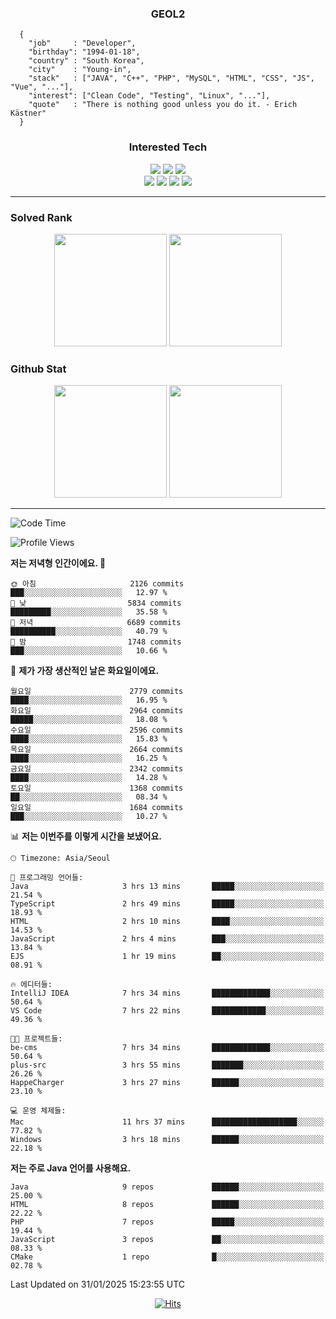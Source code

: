 <div align="center">

  ### GEOL2
</div>

```
  {
    "job"     : "Developer",
    "birthday": "1994-01-18",
    "country" : "South Korea",
    "city"    : "Young-in",
    "stack"   : ["JAVA", "C++", "PHP", "MySQL", "HTML", "CSS", "JS", "Vue", "..."],
    "interest": ["Clean Code", "Testing", "Linux", "..."], 
    "quote"   : "There is nothing good unless you do it. - Erich Kästner"
  }
  ```
  
<div align="center">
  
  ### Interested Tech
  
  <img src="https://img.shields.io/badge/Laravel-F05340?style=flat-square&logo=Laravel&logoColor=white">
  <img src="https://img.shields.io/badge/SpringBoot-6DB33F?style=flat-square&logo=SpringBoot&logoColor=white">
  <img src="https://img.shields.io/badge/Express-000000?style=flat-square&logo=Express&logoColor=white">
  <br>
  <img src="https://img.shields.io/badge/Three.js-000000?style=flat-square&logo=Three.js&logoColor=white">
  <img src="https://img.shields.io/badge/JavaScript-F7DF1E?style=flat-square&logo=JavaScript&logoColor=black">
  <img src="https://img.shields.io/badge/TypeScript-007acc?style=flat-square&logo=TypeScript&logoColor=black">
  <img src="https://img.shields.io/badge/MySQL-4479A1?style=flat-square&logo=mysql&logoColor=white"><br>

</div>

------------

  ### Solved Rank
  
  <div align="center">
    <img height="180em" src="https://mazassumnida.wtf/api/v2/generate_badge?boj=geol2">
    <img height="180em" src="https://leetcard.jacoblin.cool/Geol2?theme=light&font=Gugi&border=0&radius=20">
  </div>
  
  ### Github Stat 
  <div align="center">
    <img height="180em" src="https://github-readme-stats-git-masterrstaa-rickstaa.vercel.app/api?username=geol2&show_icons=true&theme=dark">
    <img height="180em" src="https://github-readme-stats-git-masterrstaa-rickstaa.vercel.app/api/top-langs/?username=geol2&show_icons=true&hide=css,scss,html&layout=compact&theme=dark&count_private=true&langs_count=8">
  </div>
  
------------

<!--START_SECTION:waka-->
![Code Time](http://img.shields.io/badge/Code%20Time-3%2C862%20hrs%2037%20mins-blue)

![Profile Views](http://img.shields.io/badge/Profile%20Views-0-blue)

**저는 저녁형 인간이에요. 🦉** 

```text
🌞 아침                     2126 commits        ███░░░░░░░░░░░░░░░░░░░░░░   12.97 % 
🌆 낮　                     5834 commits        █████████░░░░░░░░░░░░░░░░   35.58 % 
🌃 저녁                     6689 commits        ██████████░░░░░░░░░░░░░░░   40.79 % 
🌙 밤　                     1748 commits        ███░░░░░░░░░░░░░░░░░░░░░░   10.66 % 
```
📅 **제가 가장 생산적인 날은 화요일이에요.** 

```text
월요일                      2779 commits        ████░░░░░░░░░░░░░░░░░░░░░   16.95 % 
화요일                      2964 commits        █████░░░░░░░░░░░░░░░░░░░░   18.08 % 
수요일                      2596 commits        ████░░░░░░░░░░░░░░░░░░░░░   15.83 % 
목요일                      2664 commits        ████░░░░░░░░░░░░░░░░░░░░░   16.25 % 
금요일                      2342 commits        ████░░░░░░░░░░░░░░░░░░░░░   14.28 % 
토요일                      1368 commits        ██░░░░░░░░░░░░░░░░░░░░░░░   08.34 % 
일요일                      1684 commits        ███░░░░░░░░░░░░░░░░░░░░░░   10.27 % 
```


📊 **저는 이번주를 이렇게 시간을 보냈어요.** 

```text
🕑︎ Timezone: Asia/Seoul

💬 프로그래밍 언어들: 
Java                     3 hrs 13 mins       █████░░░░░░░░░░░░░░░░░░░░   21.54 % 
TypeScript               2 hrs 49 mins       █████░░░░░░░░░░░░░░░░░░░░   18.93 % 
HTML                     2 hrs 10 mins       ████░░░░░░░░░░░░░░░░░░░░░   14.53 % 
JavaScript               2 hrs 4 mins        ███░░░░░░░░░░░░░░░░░░░░░░   13.84 % 
EJS                      1 hr 19 mins        ██░░░░░░░░░░░░░░░░░░░░░░░   08.91 % 

🔥 에디터들: 
IntelliJ IDEA            7 hrs 34 mins       █████████████░░░░░░░░░░░░   50.64 % 
VS Code                  7 hrs 22 mins       ████████████░░░░░░░░░░░░░   49.36 % 

🐱‍💻 프로젝트들: 
be-cms                   7 hrs 34 mins       █████████████░░░░░░░░░░░░   50.64 % 
plus-src                 3 hrs 55 mins       ███████░░░░░░░░░░░░░░░░░░   26.26 % 
HappeCharger             3 hrs 27 mins       ██████░░░░░░░░░░░░░░░░░░░   23.10 % 

💻 운영 체제들: 
Mac                      11 hrs 37 mins      ███████████████████░░░░░░   77.82 % 
Windows                  3 hrs 18 mins       ██████░░░░░░░░░░░░░░░░░░░   22.18 % 
```

**저는 주로 Java 언어를 사용해요.** 

```text
Java                     9 repos             ██████░░░░░░░░░░░░░░░░░░░   25.00 % 
HTML                     8 repos             ██████░░░░░░░░░░░░░░░░░░░   22.22 % 
PHP                      7 repos             █████░░░░░░░░░░░░░░░░░░░░   19.44 % 
JavaScript               3 repos             ██░░░░░░░░░░░░░░░░░░░░░░░   08.33 % 
CMake                    1 repo              █░░░░░░░░░░░░░░░░░░░░░░░░   02.78 % 
```




 Last Updated on 31/01/2025 15:23:55 UTC
<!--END_SECTION:waka-->

<div align="center">
  
  [![Hits](https://hits.seeyoufarm.com/api/count/incr/badge.svg?url=https%3A%2F%2Fgithub.com%2Fgeol2&count_bg=%2379C83D&title_bg=%23555555&icon=myspace.svg&icon_color=%23E7E7E7&title=hits&edge_flat=false)](https://hits.seeyoufarm.com)
  
</div>

<!--
**Geol2/Geol2** is a ✨ _special_ ✨ repository because its `README.md` (this file) appears on your GitHub profile.

Here are some ideas to get you started:
- 🔭 I’m currently working on ...
- 🌱 I’m currently learning ...
- 👯 I’m looking to collaborate on ...
- 🤔 I’m looking for help with ...
- 💬 Ask me about ...
- 📫 How to reach me: ...
- 😄 Pronouns: ...
- ⚡ Fun fact: ...
-->
